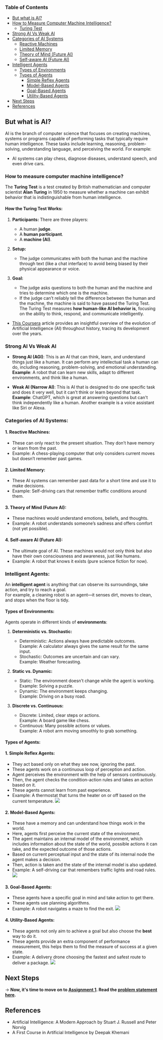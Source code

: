 ### Table of Contents

- [But what is AI?](#but-what-is-ai)
- [How to Measure Computer Machine Intelligence?](#how-to-measure-computer-machine-intelligence)
    - [Turing Test](#how-the-turing-test-works)
- [Strong AI Vs Weak AI](#strong-ai-vs-weak-ai)
- [Categories of AI Systems](#categories-of-ai-systems)
    - [Reactive Machines](#1-reactive-machines)
    - [Limited Memory](#2-limited-memory)
    - [Theory of Mind (Future AI)](#3-theory-of-mind-future-ai)
    - [Self-aware AI (Future AI)](#4-self-aware-ai-future-ai)
- [Intelligent Agents](#intelligent-agents)
    - [Types of Environments](#types-of-environments)
    - [Types of Agents](#types-of-agents)
        - [Simple Reflex Agents](#1-simple-reflex-agents)
        - [Model-Based Agents](#2-model-based-agents)
        - [Goal-Based Agents](#3-goal-based-agents)
        - [Utility-Based Agents](#4-utility-based-agents)
- [Next Steps](#next-steps)
- [References](#references)



## But what is AI? 

AI is the branch of computer science that focuses on creating machines, systems or programs capable of performing tasks that typically require human intelligence. These tasks include learning, reasoning, problem-solving, understanding language, and perceiving the world.
For example:
- AI systems can play chess, diagnose diseases, understand speech, and even drive cars.

### How to measure computer machine intelligence? 

The **Turing Test** is a test created by British mathematician and computer scientist **Alan Turing** in 1950 to measure whether a machine can exhibit behavior that is indistinguishable from human intelligence.
#### How the Turing Test Works:
1. **Participants:** There are three players:
	- A human **judge**.
	- A **human participant**.
	- A **machine (AI)**.
2. **Setup:**  
	- The judge communicates with both the human and the machine through text (like a chat interface) to avoid being biased by their physical appearance or voice.

3. **Goal:**  
	- The judge asks questions to both the human and the machine and tries to determine which one is the machine.
	- If the judge can’t reliably tell the difference between the human and the machine, the machine is said to have passed the Turing Test.
The Turing Test measures **how human-like AI behavior is**, focusing on the ability to think, respond, and communicate intelligently.

- [This Coursera](https://www.coursera.org/articles/history-of-ai) article provides an insightful overview of the evolution of Artificial Intelligence (AI) throughout history, tracing its development over the years.

### Strong AI Vs Weak AI
- **Strong AI (AGI)**: This is an AI that can think, learn, and understand things just like a human. It can perform any intellectual task a human can do, including reasoning, problem-solving, and emotional understanding.  
    **Example**: A robot that can learn new skills, adapt to different environments, and think like a human.
    
- **Weak AI (Narrow AI)**: This is AI that is designed to do one specific task and does it very well, but it can't think or learn beyond that task.  
    **Example**: ChatGPT, which is great at answering questions but can't think independently like a human. Another example is a voice assistant like Siri or Alexa.

### Categories of AI Systems:

#### 1. **Reactive Machines:**
    
- These can only react to the present situation. They don’t have memory or learn from the past.
- Example: A chess-playing computer that only considers current moves but doesn’t remember past games.

#### 2. **Limited Memory:**
    
- These AI systems can remember past data for a short time and use it to make decisions.
- Example: Self-driving cars that remember traffic conditions around them.
#### 3. **Theory of Mind (Future AI):**
    
- These machines would understand emotions, beliefs, and thoughts.
- Example: A robot understands someone’s sadness and offers comfort (not yet possible).
####  4. **Self-aware AI (Future AI):**
    
- The ultimate goal of AI. These machines would not only think but also have their own consciousness and awareness, just like humans.
- Example: A robot that knows it exists (pure science fiction for now).
### Intelligent Agents:

An **intelligent agent** is anything that can observe its surroundings, take action, and try to reach a goal.  
For example, a cleaning robot is an agent—it senses dirt, moves to clean, and stops when the floor is tidy.

#### Types of Environments:

Agents operate in different kinds of **environments**:

1. **Deterministic vs. Stochastic:**
    
    - Deterministic: Actions always have predictable outcomes.  
        Example: A calculator always gives the same result for the same input.
    - Stochastic: Outcomes are uncertain and can vary.  
        Example: Weather forecasting.
2. **Static vs. Dynamic:**
    
    - Static: The environment doesn’t change while the agent is working.  
        Example: Solving a puzzle.
    - Dynamic: The environment keeps changing.  
        Example: Driving on a busy road.
3. **Discrete vs. Continuous:**
    
    - Discrete: Limited, clear steps or actions.  
        Example: A board game like chess.
    - Continuous: Many possible actions or values.  
        Example: A robot arm moving smoothly to grab something.
#### Types of Agents:

#### 1. **Simple Reflex Agents:**
- They act based only on what they see now, ignoring the past.
- These agents work on a continuous loop of perception and action. 
- Agent perceives the environment with the help of sensors continuously. 
- Then, the agent checks the condition-action rules and takes an action based on it. 
- These agents cannot learn from past experience. 
- Example: A thermostat that turns the heater on or off based on the current temperature.
![](./images/image1.png)
#### 2. **Model-Based Agents:**
- These have a memory and can understand how things work in the world.
- Here, agents first perceive the current state of the environment.
- The agent maintains an internal model of the environment, which includes information about the state of the world, possible actions it can take, and the expected outcome of those actions.  
- Based on current perceptual input and the state of its internal node the agent makes a decision. 
- Then, action is taken and the state of the internal model is also updated. 
- Example: A self-driving car that remembers traffic lights and road rules.
![](./images/image2.png)
#### 3. **Goal-Based Agents:**
- These agents have a specific goal in mind and take action to get there.
- These agents use planning algorithms. 
- Example: A robot navigates a maze to find the exit.
![](./images/image3.png)
#### 4. **Utility-Based Agents:**
- These agents not only aim to achieve a goal but also choose the **best** way to do it.
- These agents provide an extra component of performance measurement, this helps them to find the measure of success at a given state. 
- Example: A delivery drone choosing the fastest and safest route to deliver a package.
![](./images/image4.png)

## Next Steps 

-> **Now, it's time to move on to [Assignment 1](./Assignments/Assignment1/). Read the [problem statement here](./Assignments/Assignment1/problem_Statement.md).**

## References 
- Artificial Intelligence: A Modern Approach by Stuart J. Russell and Peter Norvig
- A First Course in Artificial Intelligence by Deepak Khemani